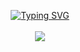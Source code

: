 <p align="center">
<a href="https://github.com/TaosLezz">
    <img src="https://readme-typing-svg.demolab.com?font=Georgia&size=18&duration=2000&pause=100&multiline=true&width=500&height=80&lines=TaosLezz;AI+%7C+Computer+Vision+%7C+Bots" alt="Typing SVG" />
</a>
<br/>
  
<!-- <a href="https://pypi.org/user/TaosLezz/">
    <img src="https://komarev.com/ghpvc/?username=TaosLezz&label=Visitors&color=0e75b6&style=flat" alt="googoldkhan" />
</a> -->

<br/> 

<!-- <a href="https://github.com/TaosLezz">
    <img src="https://github-readme-stats.vercel.app/api?username=TaosLezz&show_icons=true&count_private=true&show_icons=true&hide_border=true&hide_title=true&card_width=300px&hide_rank=true&bg_color=00000000&theme=dracula">
</a> -->

<a href="https://github.com/TaosLezz">
    <img src="https://github-stats-alpha.vercel.app/api?username=TaosLezz&cc=22272e&tc=37BCF6&ic=fff&bc=0000">
</a>

</p>
